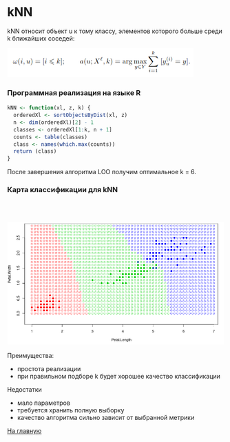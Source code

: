 # kNN

kNN относит объект u к тому классу, элементов которого больше среди k ближайших соседей:

![kNN](kNN.png)

### Программная реализация на языке R

```R
kNN <- function(xl, z, k) {
  orderedXl <- sortObjectsByDist(xl, z)
  n <- dim(orderedXl)[2] - 1
  classes <- orderedXl[1:k, n + 1]
  counts <- table(classes)
  class <- names(which.max(counts))
  return (class)
}
```

После завершения алгоритма LOO получим оптимальное k = 6.

### Карта классификации для kNN
<br/><br/>

<img src="kNN_kk.png" width="600">

Преимущества:
<ul>
<li>простота реализации</li>
<li>при правильном подборе k будет хорошее качество классификации</li>
</ul>

Недостатки
<ul>
<li>мало параметров</li>
<li>требуется хранить полную выборку</li>
<li>качество алгоритма сильно зависит от выбранной метрики</li>
</ul>

<a href="https://github.com/davilexx/ml1">На главную</a>
